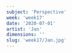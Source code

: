 ```yaml
---
subject: 'Perspective'
week: 'week17'
date: '2020-07-01'
artist: 'Jan'
dimensions: ''
slug: 'week17/Jan.jpg'
---
```

